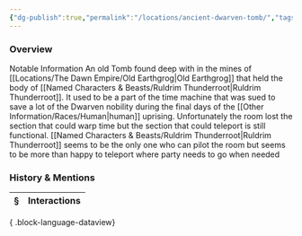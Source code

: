 ```yaml
---
{"dg-publish":true,"permalink":"/locations/ancient-dwarven-tomb/","tags":["Discovered"],"updated":"2025-07-05T18:45:38.893+01:00"}
---
```



### Overview
 Notable Information An old Tomb found deep with in the mines of [[Locations/The Dawn Empire/Old Earthgrog\|Old Earthgrog]] that held the body of [[Named Characters & Beasts/Ruldrim Thunderroot\|Ruldrim Thunderroot]]. It used to be a part of the time machine that was sued to save a lot of the Dwarven nobility during the final days of the [[Other Information/Races/Human\|human]] uprising. Unfortunately the room lost the section that could warp time but the section that could teleport is still functional. [[Named Characters & Beasts/Ruldrim Thunderroot\|Ruldrim Thunderroot]] seems to be the only one who can pilot the room but seems to be more than happy to teleport where party needs to go  when needed

### History & Mentions
| § | Interactions |
| - | ------------ |

{ .block-language-dataview}